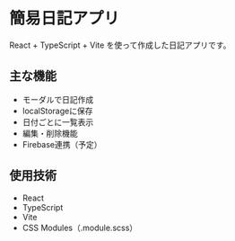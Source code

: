 # 簡易日記アプリ

React + TypeScript + Vite を使って作成した日記アプリです。

## 主な機能

- モーダルで日記作成
- localStorageに保存
- 日付ごとに一覧表示
- 編集・削除機能
- Firebase連携（予定）

## 使用技術

- React
- TypeScript
- Vite
- CSS Modules（.module.scss）
